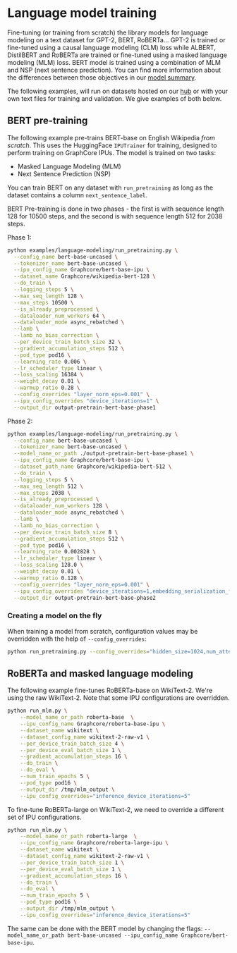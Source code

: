 <!---
Copyright 2021 The HuggingFace Team. All rights reserved.

Licensed under the Apache License, Version 2.0 (the "License");
you may not use this file except in compliance with the License.
You may obtain a copy of the License at

    http://www.apache.org/licenses/LICENSE-2.0

Unless required by applicable law or agreed to in writing, software
distributed under the License is distributed on an "AS IS" BASIS,
WITHOUT WARRANTIES OR CONDITIONS OF ANY KIND, either express or implied.
See the License for the specific language governing permissions and
limitations under the License.
-->

# Language model training

Fine-tuning (or training from scratch) the library models for language modeling on a text dataset for GPT-2,
BERT, RoBERTa... GPT-2 is trained or fine-tuned using a causal language modeling
(CLM) loss while ALBERT, DistilBERT and RoBERTa are trained or fine-tuned using a masked language modeling (MLM)
loss. BERT model is trained using a combination of MLM and NSP (next sentence prediction).
You can find more information about the differences between those objectives in our [model summary](https://huggingface.co/transformers/model_summary.html).

The following examples, will run on datasets hosted on our [hub](https://huggingface.co/datasets) or with your own
text files for training and validation. We give examples of both below.

## BERT pre-training

The following example pre-trains BERT-base on English Wikipedia *from scratch*. This uses the HuggingFace `IPUTrainer` for training, designed to perform training on GraphCore IPUs. The model is trained on two tasks:

- Masked Language Modeling (MLM)
- Next Sentence Prediction (NSP)

You can train BERT on any dataset with `run_pretraining` as long as the dataset contains a column `next_sentence_label`.

BERT Pre-training is done in two phases - the first is with sequence length 128 for 10500 steps, and the second is with sequence length 512 for 2038 steps.


Phase 1:
```bash
python examples/language-modeling/run_pretraining.py \
  --config_name bert-base-uncased \
  --tokenizer_name bert-base-uncased \
  --ipu_config_name Graphcore/bert-base-ipu \
  --dataset_name Graphcore/wikipedia-bert-128 \
  --do_train \
  --logging_steps 5 \
  --max_seq_length 128 \
  --max_steps 10500 \
  --is_already_preprocessed \
  --dataloader_num_workers 64 \
  --dataloader_mode async_rebatched \
  --lamb \
  --lamb_no_bias_correction \
  --per_device_train_batch_size 32 \
  --gradient_accumulation_steps 512 \
  --pod_type pod16 \
  --learning_rate 0.006 \
  --lr_scheduler_type linear \
  --loss_scaling 16384 \
  --weight_decay 0.01 \
  --warmup_ratio 0.28 \
  --config_overrides "layer_norm_eps=0.001" \
  --ipu_config_overrides "device_iterations=1" \
  --output_dir output-pretrain-bert-base-phase1
```

Phase 2:
```bash
python examples/language-modeling/run_pretraining.py \
  --config_name bert-base-uncased \
  --tokenizer_name bert-base-uncased \
  --model_name_or_path ./output-pretrain-bert-base-phase1 \
  --ipu_config_name Graphcore/bert-base-ipu \
  --dataset_path_name Graphcore/wikipedia-bert-512 \
  --do_train \
  --logging_steps 5 \
  --max_seq_length 512 \
  --max_steps 2038 \
  --is_already_preprocessed \
  --dataloader_num_workers 128 \
  --dataloader_mode async_rebatched \
  --lamb \
  --lamb_no_bias_correction \
  --per_device_train_batch_size 8 \
  --gradient_accumulation_steps 512 \
  --pod_type pod16 \
  --learning_rate 0.002828 \
  --lr_scheduler_type linear \
  --loss_scaling 128.0 \
  --weight_decay 0.01 \
  --warmup_ratio 0.128 \
  --config_overrides "layer_norm_eps=0.001" \
  --ipu_config_overrides "device_iterations=1,embedding_serialization_factor=2,matmul_proportion=0.22" \
  --output_dir output-pretrain-bert-base-phase2
```



### Creating a model on the fly

When training a model from scratch, configuration values may be overridden with the help of `--config_overrides`:


```bash
python run_pretraining.py --config_overrides="hidden_size=1024,num_attention_heads=16,num_hidden_layers=24" [...]
```

## RoBERTa and masked language modeling

The following example fine-tunes RoBERTa-base on WikiText-2. We're using the raw WikiText-2. Note that some IPU configurations are overridden.

```bash
python run_mlm.py \
    --model_name_or_path roberta-base  \
    --ipu_config_name Graphcore/roberta-base-ipu \
    --dataset_name wikitext \
    --dataset_config_name wikitext-2-raw-v1 \
    --per_device_train_batch_size 4 \
    --per_device_eval_batch_size 1 \
    --gradient_accumulation_steps 16 \
    --do_train \
    --do_eval \
    --num_train_epochs 5 \
    --pod_type pod16 \
    --output_dir /tmp/mlm_output \
    --ipu_config_overrides="inference_device_iterations=5"
```

To fine-tune RoBERTa-large on WikiText-2, we need to override a different set of IPU configurations.

```bash
python run_mlm.py \
    --model_name_or_path roberta-large  \
    --ipu_config_name Graphcore/roberta-large-ipu \
    --dataset_name wikitext \
    --dataset_config_name wikitext-2-raw-v1 \
    --per_device_train_batch_size 1 \
    --per_device_eval_batch_size 1 \
    --gradient_accumulation_steps 16 \
    --do_train \
    --do_eval \
    --num_train_epochs 5 \
    --pod_type pod16 \
    --output_dir /tmp/mlm_output \
    --ipu_config_overrides="inference_device_iterations=5"
```

The same can be done with the BERT model by changing the flags: `--model_name_or_path bert-base-uncased --ipu_config_name Graphcore/bert-base-ipu`. 
